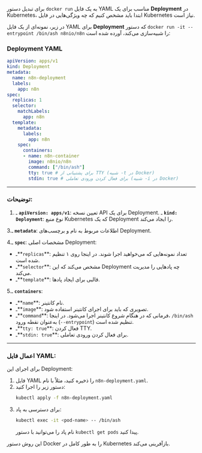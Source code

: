 برای تبدیل دستور `docker run` به یک فایل YAML مناسب برای یک **Deployment** در Kubernetes، ابتدا باید مشخص کنیم که چه ویژگی‌هایی در فایل Kubernetes نیاز است. 

در زیر، نمونه‌ای از یک فایل YAML برای **Deployment** که دستور `docker run -it --entrypoint /bin/ash n8nio/n8n` را شبیه‌سازی می‌کند، آورده شده است:

### Deployment YAML
```yaml
apiVersion: apps/v1
kind: Deployment
metadata:
  name: n8n-deployment
  labels:
    app: n8n
spec:
  replicas: 1
  selector:
    matchLabels:
      app: n8n
  template:
    metadata:
      labels:
        app: n8n
    spec:
      containers:
      - name: n8n-container
        image: n8nio/n8n
        command: ["/bin/ash"]
        tty: true # برای پشتیبانی از TTY (شبیه -t در Docker)
        stdin: true # برای فعال کردن ورودی تعاملی (شبیه -i در Docker)
```

---
### توضیحات:

1. ـ **`apiVersion: apps/v1`**:
   تعیین نسخه API برای یک Deployment.
   ـ **`kind: Deployment`**:
   نوع منبع Kubernetes که یک Deployment را ایجاد می‌کند.

3.ـ **`metadata`**:
   اطلاعات مربوط به نام و برچسب‌های Deployment.

4.ـ **`spec`**:
   مشخصات اصلی Deployment:
   - ـ**`replicas`**: تعداد نمونه‌هایی که می‌خواهید اجرا شوند. در اینجا روی ۱ تنظیم شده است.
   - ـ**`selector`**: مشخص می‌کند که این Deployment چه پادهایی را مدیریت می‌کند.
   - ـ**`template`**: قالبی برای ایجاد پادها.

5.ـ **`containers`**:
   - ـ**`name`**: نام کانتینر.
   - ـ**`image`**: تصویری که باید برای اجرای کانتینر استفاده شود.
   - ـ**`command`**: فرمانی که در هنگام شروع کانتینر اجرا می‌شود. در اینجا، `/bin/ash` به‌عنوان نقطه ورود (`--entrypoint`) تنظیم شده است.
   - ـ**`tty: true`**: فعال کردن TTY.
   - ـ**`stdin: true`**: برای فعال کردن ورودی تعاملی.
  
---

### اعمال فایل YAML:
برای اجرای این Deployment:
1. فایل YAML را ذخیره کنید، مثلاً با نام `n8n-deployment.yaml`.
2. دستور زیر را اجرا کنید:
   ```bash
   kubectl apply -f n8n-deployment.yaml
   ```
3. برای دسترسی به پاد:
   ```bash
   kubectl exec -it <pod-name> -- /bin/ash
   ```
   نام پاد را می‌توانید با دستور `kubectl get pods` پیدا کنید.

این روش دستور Docker را به طور کامل در Kubernetes بازآفرینی می‌کند.
